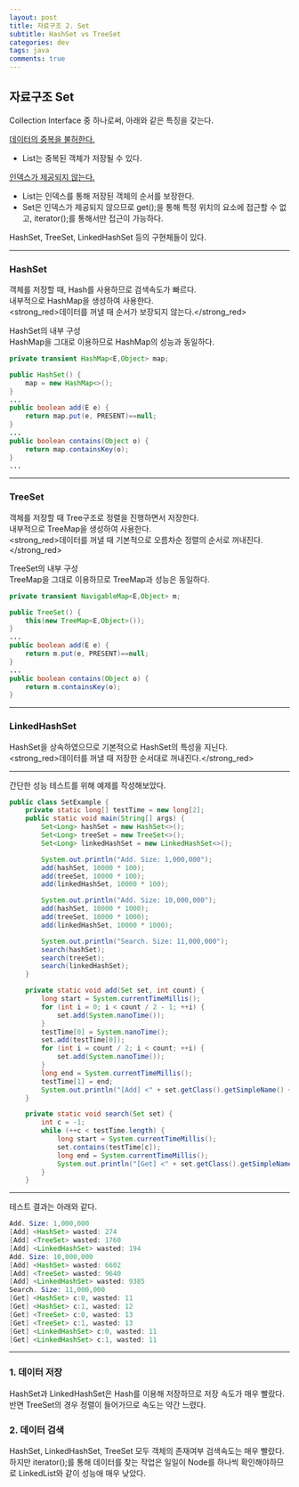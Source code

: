 ```yaml
---
layout: post
title: 자료구조 2. Set
subtitle: HashSet vs TreeSet
categories: dev
tags: java
comments: true
---
```


## 자료구조 Set
Collection Interface 중 하나로써, 아래와 같은 특징을 갖는다.  
  

<u>데이터의 중복을 불허한다.</u>
* List는 중복된 객체가 저장될 수 있다.  

<u>인덱스가 제공되지 않는다.</u>
* List는 인덱스를 통해 저장된 객체의 순서를 보장한다.  
* Set은 인덱스가 제공되지 않으므로 get();을 통해 특정 위치의 요소에 접근할 수 없고, iterator();를 통해서만 접근이 가능하다.  


HashSet, TreeSet, LinkedHashSet 등의 구현체들이 있다.  
<hr/>  

### HashSet  
객체를 저장할 때, Hash를 사용하므로 검색속도가 빠르다.  
내부적으로 HashMap을 생성하여 사용한다.  
<strong_red>데이터를 꺼낼 때 순서가 보장되지 않는다.</strong_red>  

HashSet의 내부 구성  
HashMap을 그대로 이용하므로 HashMap의 성능과 동일하다.  
```java
private transient HashMap<E,Object> map;

public HashSet() {
    map = new HashMap<>();
}
...
public boolean add(E e) {
    return map.put(e, PRESENT)==null;
}
...
public boolean contains(Object o) {
    return map.containsKey(o);
}
...
```
<hr/>  

### TreeSet  
객체를 저장할 때 Tree구조로 정렬을 진행하면서 저장한다.  
내부적으로 TreeMap을 생성하여 사용한다.  
<strong_red>데이터를 꺼낼 때 기본적으로 오름차순 정렬의 순서로 꺼내진다.</strong_red>  

TreeSet의 내부 구성  
TreeMap을 그대로 이용하므로 TreeMap과 성능은 동일하다.  
```java
private transient NavigableMap<E,Object> m;

public TreeSet() {
    this(new TreeMap<E,Object>());
}
...
public boolean add(E e) {
    return m.put(e, PRESENT)==null;
}
...
public boolean contains(Object o) {
    return m.containsKey(o);
}
```
<hr/>  

### LinkedHashSet  
HashSet을 상속하였으므로 기본적으로 HashSet의 특성을 지닌다.  
<strong_red>데이터를 꺼낼 때 저장한 순서대로 꺼내진다.</strong_red>  

<hr/>  

간단한 성능 테스트를 위해 예제를 작성해보았다.  
```java
public class SetExample {
    private static long[] testTime = new long[2];
    public static void main(String[] args) {
        Set<Long> hashSet = new HashSet<>();
        Set<Long> treeSet = new TreeSet<>();
        Set<Long> linkedHashSet = new LinkedHashSet<>();

        System.out.println("Add. Size: 1,000,000");
        add(hashSet, 10000 * 100);
        add(treeSet, 10000 * 100);
        add(linkedHashSet, 10000 * 100);

        System.out.println("Add. Size: 10,000,000");
        add(hashSet, 10000 * 1000);
        add(treeSet, 10000 * 1000);
        add(linkedHashSet, 10000 * 1000);

        System.out.println("Search. Size: 11,000,000");
        search(hashSet);
        search(treeSet);
        search(linkedHashSet);
    }

    private static void add(Set set, int count) {
        long start = System.currentTimeMillis();
        for (int i = 0; i < count / 2 - 1; ++i) {
            set.add(System.nanoTime());
        }
        testTime[0] = System.nanoTime();
        set.add(testTime[0]);
        for (int i = count / 2; i < count; ++i) {
            set.add(System.nanoTime());
        }
        long end = System.currentTimeMillis();
        testTime[1] = end;
        System.out.println("[Add] <" + set.getClass().getSimpleName() + "> wasted: " + (end - start));
    }

    private static void search(Set set) {
        int c = -1;
        while (++c < testTime.length) {
            long start = System.currentTimeMillis();
            set.contains(testTime[c]);
            long end = System.currentTimeMillis();
            System.out.println("[Get] <" + set.getClass().getSimpleName() + "> c:" + c + ", wasted: " + (end - start));
        }
    }
```
<hr/>  

테스트 결과는 아래와 같다.  
```java
Add. Size: 1,000,000
[Add] <HashSet> wasted: 274
[Add] <TreeSet> wasted: 1760
[Add] <LinkedHashSet> wasted: 194
Add. Size: 10,000,000
[Add] <HashSet> wasted: 6602
[Add] <TreeSet> wasted: 9640
[Add] <LinkedHashSet> wasted: 9385
Search. Size: 11,000,000
[Get] <HashSet> c:0, wasted: 11
[Get] <HashSet> c:1, wasted: 12
[Get] <TreeSet> c:0, wasted: 13
[Get] <TreeSet> c:1, wasted: 13
[Get] <LinkedHashSet> c:0, wasted: 11
[Get] <LinkedHashSet> c:1, wasted: 11
```

<hr/>

### 1. 데이터 저장  
HashSet과 LinkedHashSet은 Hash를 이용해 저장하므로 저장 속도가 매우 빨랐다.  
반면 TreeSet의 경우 정렬이 들어가므로 속도는 약간 느렸다.  
  
### 2. 데이터 검색  
HashSet, LinkedHashSet, TreeSet 모두 객체의 존재여부 검색속도는 매우 빨랐다.  
하지만 iterator();를 통해 데이터를 찾는 작업은 일일이 Node를 하나씩 확인해야하므로 LinkedList와 같이 성능애 매우 낮았다.